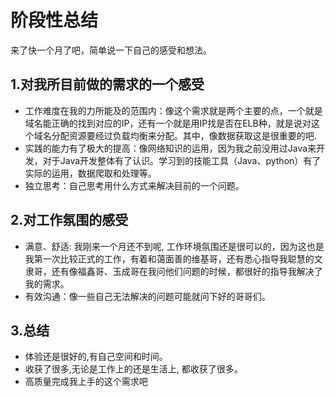 # 阶段性总结

来了快一个月了吧，简单说一下自己的感受和想法。

## 1.对我所目前做的需求的一个感受

- 工作难度在我的力所能及的范围内：像这个需求就是两个主要的点，一个就是域名能正确的找到对应的IP，还有一个就是用IP找是否在ELB种，就是说对这个域名分配资源要经过负载均衡来分配。其中，像数据获取这是很重要的吧.
- 实践的能力有了极大的提高：像网络知识的运用，因为我之前没用过Java来开发，对于Java开发整体有了认识。学习到的技能工具（Java、python）有了实际的运用，数据爬取和处理等。
- 独立思考：自己思考用什么方式来解决目前的一个问题。

## 2.对工作氛围的感受

- 满意、舒适:  我刚来一个月还不到呢, 工作环境氛围还是很可以的，因为这也是我第一次比较正式的工作，有着和蔼面善的维基哥，还有悉心指导我聪慧的文隶哥，还有像福鑫哥、玉成哥在我问他们问题的时候，都很好的指导我解决了我的需求。
- 有效沟通：像一些自己无法解决的问题可能就问下好的哥哥们。

## 3.总结

- 体验还是很好的,有自己空间和时间。
- 收获了很多,无论是工作上的还是生活上, 都收获了很多。
- 高质量完成我上手的这个需求吧